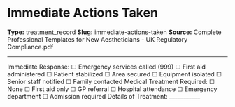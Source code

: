 # Immediate Actions Taken

**Type:** treatment_record
**Slug:** immediate-actions-taken
**Source:** Complete Professional Templates for New Aestheticians - UK Regulatory Compliance.pdf

---

Immediate Response: ☐ Emergency services called (999) ☐ First aid administered ☐ Patient stabilized
☐ Area secured ☐ Equipment isolated ☐ Senior staff notified ☐ Family contacted
Medical Treatment Required: ☐ None ☐ First aid only ☐ GP referral ☐ Hospital attendance ☐
Emergency department ☐ Admission required
Details of Treatment: ___________